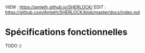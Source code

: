 VIEW : https://amleth.github.io/SHERLOCK/
EDIT : https://github.com/Amleth/SHERLOCK/blob/master/docs/index.md

# Spécifications fonctionnelles

TODO :)
